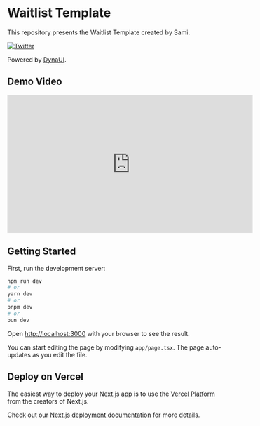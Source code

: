 # Waitlist Template

This repository presents the Waitlist Template created by Sami.

[![Twitter](https://img.shields.io/twitter/follow/https://x.com/DynauiDesign?style=social)](https://twitter.com/https://x.com/DynauiDesign)

Powered by [DynaUI](https://www.dynaui.design/).

## Demo Video

<iframe width="560" height="315" src="https://res.cloudinary.com/dl2adjye7/video/upload/v1719664927/waitlist_bv5bsb.mp4" frameborder="0" allowfullscreen></iframe>



## Getting Started

First, run the development server:

```bash
npm run dev
# or
yarn dev
# or
pnpm dev
# or
bun dev
```

Open [http://localhost:3000](http://localhost:3000) with your browser to see the result.

You can start editing the page by modifying `app/page.tsx`. The page auto-updates as you edit the file.


## Deploy on Vercel

The easiest way to deploy your Next.js app is to use the [Vercel Platform](https://vercel.com/new?utm_medium=default-template&filter=next.js&utm_source=create-next-app&utm_campaign=create-next-app-readme) from the creators of Next.js.

Check out our [Next.js deployment documentation](https://nextjs.org/docs/deployment) for more details.
